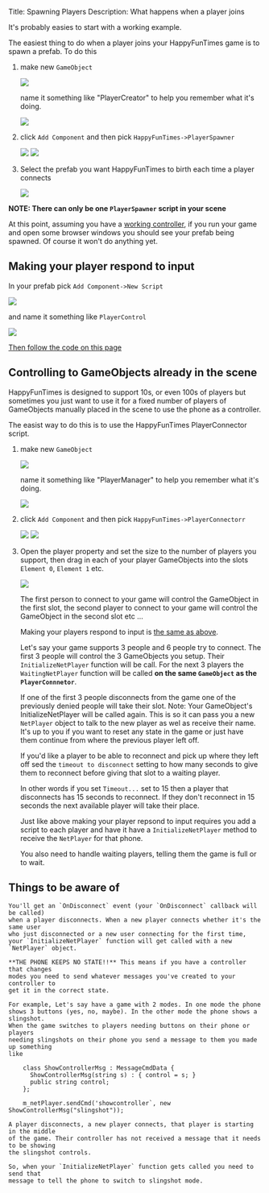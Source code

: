 Title: Spawning Players
Description: What happens when a player joins

It's probably easies to start with a working example.

The easiest thing to do when a player joins your HappyFunTimes game
is to spawn a prefab. To do this

1.  make new `GameObject`

    <img src="images/create-game-object.png" class="halfsize lesson" />

    name it something like "PlayerCreator" to help you remember
    what it's doing.

    <img src="images/name-gameobject.png" class="halfsize lesson" />

2.  click `Add Component` and then pick `HappyFunTimes->PlayerSpawner`

    <img src="images/hft-components.png" class="halfsize lesson" />

    <img src="images/hft-playerspawner-script.png" class="halfsize" />

3.  Select the prefab you want HappyFunTimes to birth each time
    a player connects

    <img src="images/playerspawner.png" class="halfsize lesson" />

**NOTE: There can only be one `PlayerSpawner` script in your scene**

At this point, assuming you have a [working controller](self-control.md), if you
run your game and open some browser windows you should see your prefab
being spawned. Of course it won't do anything yet.

## Making your player respond to input

In your prefab pick `Add Component->New Script`

<img src="images/new-script.png" class="halfsize lesson" />

and name it something like `PlayerControl`

<img src="images/playercontrol-script.png" class="halfsize lesson" />

[Then follow the code on this page](basics.md#how-it-works)

## Controlling to GameObjects already in the scene

HappyFunTimes is designed to support 10s, or even 100s of players
but sometimes you just want to use it for a fixed number of
players of GameObjects manually placed in the scene to use the phone
as a controller.

The easist way to do this is to use the HappyFunTimes PlayerConnector
script.

1.  make new `GameObject`

    <img src="images/create-game-object.png" class="halfsize lesson" />

    name it something like "PlayerManager" to help you remember
    what it's doing.

    <img src="images/name-gameobject.png" class="halfsize lesson" />

2.  click `Add Component` and then pick `HappyFunTimes->PlayerConnectorr`

    <img src="images/hft-components.png" class="halfsize lesson" />

    <img src="images/hft-playerconnector-script.png" class="halfsize" />

3.  Open the player property and set the size to the number of players
    you support, then drag in each of your player GameObjects into the
    slots `Element 0`, `Element 1` etc.

    <img src="images/playerconnector.png" class="halfsize lesson" />

    The first person to connect to your game will control the GameObject
    in the first slot, the second player to connect to your game will
    control the GameObject in the second slot etc ...

    Making your players respond to input is [the same as above](#making-your-player-respond-to-input).

    Let's say your game supports 3 people and 6 people try to connect. The first 3
    people will control the 3 GameObjects you setup. Their `InitializeNetPlayer`
    function will be call. For the next 3 players the `WaitingNetPlayer` function
    will be called **on the same `GameObject` as the `PlayerConnnetor`**.

    If one of the first 3 people disconnects from the game one of the
    previously denied people will take their slot. Note: Your GameObject's
    InitializeNetPlayer will be called again. This is so it can pass you a new
    `NetPlayer` object to talk to the new player as wel as receive their name.
    It's up to you if you want to reset any state in the game or just have them
    continue from where the previous player left off.

    If you'd like a player to be able to reconnect and pick up where they left
    off sed the `timeout to disconnect` setting to how many seconds to give
    them to reconnect before giving that slot to a waiting player.

    In other words if you set `Timeout...` set to 15
    then a player that disconnects has 15 seconds to reconnect. If they don't
    reconnect in 15 seconds the next available player will take their place.

    Just like above making your player repsond to input requires you
    add a script to each player and have it have a `InitializeNetPlayer`
    method to receive the `NetPlayer` for that phone.

    You also need to handle waiting players, telling them the game is
    full or to wait.

## Things to be aware of

    You'll get an `OnDisconnect` event (your `OnDisconnect` callback will be called)
    when a player disconnects. When a new player connects whether it's the same user
    who just disconnected or a new user connecting for the first time,
    your `InitializeNetPlayer` function will get called with a new
    `NetPlayer` object.

    **THE PHONE KEEPS NO STATE!!** This means if you have a controller that changes
    modes you need to send whatever messages you've created to your controller to
    get it in the correct state.

    For example, Let's say have a game with 2 modes. In one mode the phone
    shows 3 buttons (yes, no, maybe). In the other mode the phone shows a slingshot.
    When the game switches to players needing buttons on their phone or players
    needing slingshots on their phone you send a message to them you made up something
    like

        class ShowControllerMsg : MessageCmdData {
          ShowControllerMsg(string s) : { control = s; }
          public string control;
        };

        m_netPlayer.sendCmd('showcontroller`, new ShowControllerMsg("slingshot"));

    A player disconnects, a new player connects, that player is starting in the middle
    of the game. Their controller has not received a message that it needs to be showing
    the slingshot controls.

    So, when your `InitializeNetPlayer` function gets called you need to send that
    message to tell the phone to switch to slingshot mode.


